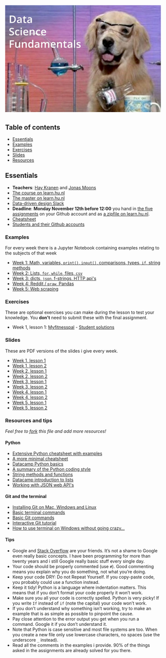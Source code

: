 # ![Data Science Fundamentals](assets/dsf.jpg)

## Table of contents
* [Essentials](#essentials)
* [Examples](#examples)
* [Exercises](#exercises)
* [Slides](#slides)
* [Resources](#resouces)

## Essentials
* **Teachers**: [Hay Kranen](mailto:hay.kranen@hu.nl) and [Jonas Moons](mailto:jonas.moons@hu.nl)
* [The course on learn.hu.nl](https://learn.hu.nl/course/view.php?id=798)
* [The master on learn.hu.nl](https://learn.hu.nl/course/index.php?categoryid=93)
* [Data-driven design Slack](https://datadrivendesign2018.slack.com/)
* **Deadline**: **Monday November 12th before 12:00** you hand in [the five assignments](https://learn.hu.nl/mod/book/view.php?id=41929&chapterid=3392) on your Github account and as [a zipfile on learn.hu.nl](https://learn.hu.nl/mod/assign/view.php?id=64659).
* [Cheatsheet](cheatsheet.md)
* [Students and their Github accounts](students.md)

### Examples
For every week there is a Jupyter Notebook containing examples relating to the subjects of that week
* [Week 1: Math, variables, `print()`, `input()`, comparisons, types, `if`, string methods](examples/examples-1.ipynb)
* [Week 2: Lists, `for`, `while`, files, `csv`](examples/examples-2.ipynb)
* [Week 3: dicts, `json`, f-strings, HTTP api's](examples/examples-3.ipynb)
* [Week 4: Reddit / `praw`, Pandas](examples/examples-4.ipynb)
* [Week 5: Web scraping](examples/examples-5.ipynb)

### Exercises
These are optional exercises you can make during the lesson to test your knowledge. You **don't** need to submit these with the final assignment.
* Week 1, lesson 1: [Myfitnesspal](exercises/myfitnesspal.ipynb) - [Student solutions](exercises/myfitnesspal.md)

### Slides
These are PDF versions of the slides i give every week.
* [Week 1, lesson 1](slides/dsf-w1l1.pdf)
* [Week 1, lesson 2](slides/dsf-w1l2.pdf)
* [Week 2, lesson 1](slides/dsf-w2l1.pdf)
* [Week 2, lesson 2](slides/dsf-w2l2.pdf)
* [Week 3, lesson 1](slides/dsf-w3l1.pdf)
* [Week 3, lesson 2](slides/dsf-w3l2.pdf)
* [Week 4, lesson 1](slides/dsf-w4l1.pdf)
* [Week 4, lesson 2](slides/dsf-w4l2.pdf)
* [Week 5, lesson 1](slides/dsf-w5l1.pdf)
* [Week 5, lesson 2](slides/dsf-w5l2.pdf)

### Resources and tips
*Feel free to [fork](https://help.github.com/articles/fork-a-repo/) this file and add more resources!*

#### Python
* [Extensive Python cheatsheet with examples](https://github.com/wilfredinni/python-cheatsheet#python-basics)
* [A more minimal cheatsheet](https://learnxinyminutes.com/docs/python3/)
* [Datacamp Python basics](https://campus.datacamp.com/courses/intro-to-python-for-data-science/chapter-1-python-basics)
* [A summary of the Python coding style](https://development.robinwinslow.uk/2014/01/05/summary-of-python-code-style-conventions/)
* [String methods and functions](https://www.digitalocean.com/community/tutorials/an-introduction-to-string-functions-in-python-3)
* [Datacamp introduction to lists](https://campus.datacamp.com/courses/intro-to-python-for-data-science/)
* [Working with JSON web API's](https://www.dataquest.io/blog/python-api-tutorial/)

#### Git and the terminal
* [Installing Git on Mac, Windows and Linux](https://git-scm.com/book/en/v2/Getting-Started-Installing-Git)
* [Basic terminal commands](http://newsourcemedia.com/blog/basic-terminal-commands/)
* [Basic Git commands](https://confluence.atlassian.com/bitbucketserver/basic-git-commands-776639767.html)
* [Interactive Git tutorial](http://git.rocks/getting-started/)
* [How to use terminal on Windows without going crazy…](https://gist.github.com/jirutka/99d57c82fa8981f56fb5)

#### Tips
* Google and [Stack Overflow](https://stackoverflow.com/) are your friends. It’s not a shame to Google even really basic concepts. I have been programming for more than twenty years and i still Google really basic stuff every single day.
* Your code should be properly commented (use `#`). Good commenting means you explain why you do something, not what you’re doing.
* Keep your code DRY: Do not Repeat Yourself. If you copy-paste code, you probably could use a function instead.
* Keep it tidy! Python is a language where indentation matters. This means that if you don’t format your code properly it won’t work.
* Make sure you all your code is correctly spelled. Python is very picky! If you write `If` instead of `if` (note the capital) your code won’t work.
* If you don’t understand why something isn’t working, try to make an example that is as simple as possible to pinpoint the cause.
* Pay close attention to the error output you get when you run a command. Google it if you don’t understand it.
* Note that Python is case sensitive and most file systems are too. When you create a new file only use lowercase characters, no spaces (use the underscore `_` instead).
* Read all the comments in the examples i provide. 90% of the things asked in the assignments are already solved for you there.